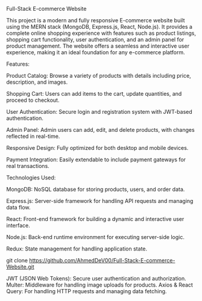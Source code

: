 Full-Stack E-commerce Website


This project is a modern and fully responsive E-commerce website built using the MERN stack (MongoDB, Express.js, React, Node.js). It provides a complete online shopping experience with features such as product listings, shopping cart functionality, user authentication, and an admin panel for product management. The website offers a seamless and interactive user experience, making it an ideal foundation for any e-commerce platform.


Features:


Product Catalog: Browse a variety of products with details including price, description, and images.

Shopping Cart: Users can add items to the cart, update quantities, and proceed to checkout.

User Authentication: Secure login and registration system with JWT-based authentication.

Admin Panel: Admin users can add, edit, and delete products, with changes reflected in real-time.

Responsive Design: Fully optimized for both desktop and mobile devices.

Payment Integration: Easily extendable to include payment gateways for real transactions.


Technologies Used:


MongoDB: NoSQL database for storing products, users, and order data.

Express.js: Server-side framework for handling API requests and managing data flow.

React: Front-end framework for building a dynamic and interactive user interface.

Node.js: Back-end runtime environment for executing server-side logic.

Redux: State management for handling application state.


git clone https://github.com/AhmedDeV00/Full-Stack-E-commerce-Website.git

JWT (JSON Web Tokens): Secure user authentication and authorization.
Multer: Middleware for handling image uploads for products.
Axios & React Query: For handling HTTP requests and managing data fetching.
